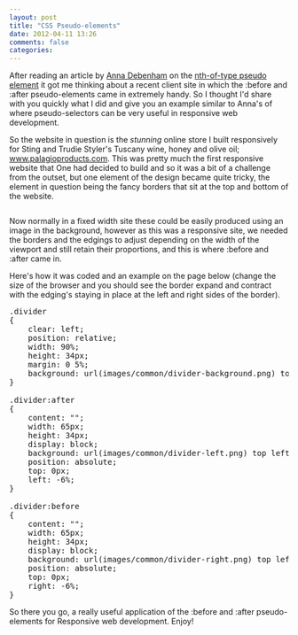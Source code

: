 ```yaml
---
layout: post
title: "CSS Pseudo-elements"
date: 2012-04-11 13:26
comments: false
categories: 
---
```


After reading an article by <a href="http://twitter.com/#!/anna_debenham">Anna Debenham</a> on the <a href="http://maban.co.uk/68">nth-of-type pseudo element</a> it got me thinking about a recent client site in which the :before and :after pseudo-elements came in extremely handy. So I thought I'd share with you quickly what I did and give you an example similar to Anna's of where pseudo-selectors can be very useful in responsive web development.

So the website in question is the <em>stunning</em> online store I built responsively for Sting and Trudie Styler's Tuscany wine, honey and olive oil; <a href="http://www.palagioproducts.com">www.palagioproducts.com</a>. This was pretty much the first responsive website that One had decided to build and so it was a bit of a challenge from the outset, but one element of the design became quite tricky, the element in question being the fancy borders that sit at the top and bottom of the website.

<img src="http://www.onishiweb.co.uk/wordpress/wp-content/uploads/2012/04/ll-palagio-border.jpg" alt="" title="ll-palagio-border" class="alignnone size-full wp-image-205" />

Now normally in a fixed width site these could be easily produced using an image in the background, however as this was a responsive site, we needed the borders and the edgings to adjust depending on the width of the viewport and still retain their proportions, and this is where :before and :after came in.

Here's how it was coded and an example on the page below (change the size of the browser and you should see the border expand and contract with the edging's staying in place at the left and right sides of the border).

<!-- Code example and demo -->

<div id="palagio-divider"></div>

<pre>
.divider
{
	clear: left;
	position: relative;
	width: 90%;
	height: 34px;
	margin: 0 5%;
	background: url(images/common/divider-background.png) top center no-repeat;
}

.divider:after
{
	content: "";
	width: 65px;
	height: 34px;
	display: block;
	background: url(images/common/divider-left.png) top left no-repeat;
	position: absolute;
	top: 0px;
	left: -6%;
}

.divider:before
{
	content: "";
	width: 65px;
	height: 34px;
	display: block;
	background: url(images/common/divider-right.png) top left no-repeat;
	position: absolute;
	top: 0px;
	right: -6%;
}
</pre>

So there you go, a really useful application of the :before and :after pseudo-elements for Responsive web development. Enjoy!